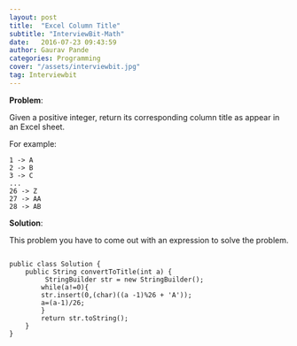 ```yaml
---
layout: post
title:  "Excel Column Title"
subtitle: "InterviewBit-Math"
date:   2016-07-23 09:43:59
author: Gaurav Pande
categories: Programming
cover: "/assets/interviewbit.jpg"
tag: Interviewbit
---
```


**Problem**:

Given a positive integer, return its corresponding column title as appear in an Excel sheet.

For example:

    1 -> A
    2 -> B
    3 -> C
    ...
    26 -> Z
    27 -> AA
    28 -> AB 


**Solution**:
 
This problem you have to come out with an expression to solve the problem.

```Language-java

public class Solution {
	public String convertToTitle(int a) {
	     StringBuilder str = new StringBuilder();
        while(a!=0){
        str.insert(0,(char)((a -1)%26 + 'A')); 
        a=(a-1)/26;
        }
        return str.toString();
	}
}


```



